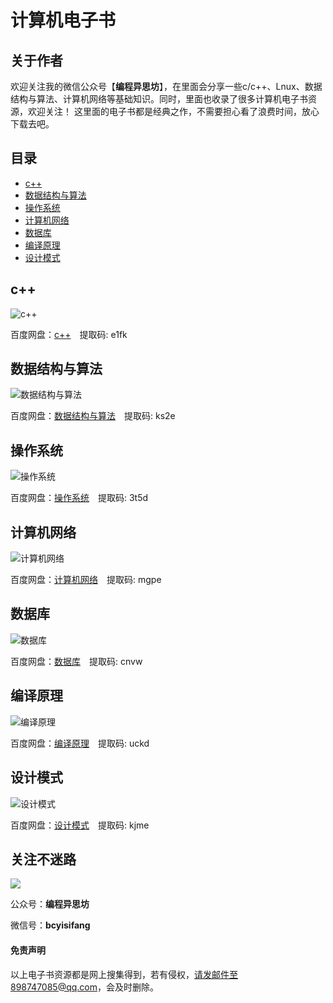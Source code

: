 # 计算机电子书

## 关于作者
欢迎关注我的微信公众号【**编程异思坊**】，在里面会分享一些c/c++、Lnux、数据结构与算法、计算机网络等基础知识。同时，里面也收录了很多计算机电子书资源，欢迎关注！
这里面的电子书都是经典之作，不需要担心看了浪费时间，放心下载去吧。


## 目录
* [c++](https://github.com/RicardoMLu01/MyResourceWithC-Cpp/blob/master/README.md#c)
* [数据结构与算法](https://github.com/RicardoMLu01/MyResourceWithC-Cpp/blob/master/README.md#%E6%95%B0%E6%8D%AE%E7%BB%93%E6%9E%84%E4%B8%8E%E7%AE%97%E6%B3%95)
* [操作系统](https://github.com/RicardoMLu01/MyResourceWithC-Cpp/blob/master/README.md#%E6%93%8D%E4%BD%9C%E7%B3%BB%E7%BB%9F)
* [计算机网络](https://github.com/RicardoMLu01/MyResourceWithC-Cpp/blob/master/README.md#%E8%AE%A1%E7%AE%97%E6%9C%BA%E7%BD%91%E7%BB%9C)
* [数据库](https://github.com/RicardoMLu01/MyResourceWithC-Cpp/blob/master/README.md#%E6%95%B0%E6%8D%AE%E5%BA%93)
* [编译原理](https://github.com/RicardoMLu01/MyResourceWithC-Cpp/blob/master/README.md#%E7%BC%96%E8%AF%91%E5%8E%9F%E7%90%86)
* [设计模式](https://github.com/RicardoMLu01/MyResourceWithC-Cpp/blob/master/README.md#%E8%AE%BE%E8%AE%A1%E6%A8%A1%E5%BC%8F)


## c++
![c++](https://mmbiz.qpic.cn/mmbiz_png/xgnSK85ibxltuzu6FbbM0ECm9ll0Lz0pQyMvyl5LGM7QWYWbIkib4uliavupD2thSrWyKJQRICAHFSLNa9EPp33nQ/0?wx_fmt=png)

百度网盘：[c++](https://pan.baidu.com/s/1LGbkkOKqDPx8AdclWyLlSg)　提取码: e1fk 


## 数据结构与算法
![数据结构与算法](https://mmbiz.qpic.cn/mmbiz_png/xgnSK85ibxls0G78UbRbFETBu98iaYXWiad3DoJLFicgTSnH3u1PUDia5wiaRiaiaFtJdaDBCce1R2hwK8ft7iaoBj0MiaOQ/0?wx_fmt=png)

百度网盘：[数据结构与算法](https://pan.baidu.com/s/1HcGEDcaoVEgAufkzfa55VQ)　提取码: ks2e


## 操作系统
![操作系统](https://mmbiz.qpic.cn/mmbiz_png/xgnSK85ibxls0G78UbRbFETBu98iaYXWiadOhY8fat8EJST1Hqj9y5BQzyIRmmT4BYgm7IOicvjewwHZWcCoib9UWMg/0?wx_fmt=png)

百度网盘：[操作系统](https://pan.baidu.com/s/1yzQ9qmy9eMkaApEo6uMouA)　提取码: 3t5d


## 计算机网络
![计算机网络](https://mmbiz.qpic.cn/mmbiz_png/xgnSK85ibxls0G78UbRbFETBu98iaYXWiadpoTSwRbZVHDzCCoA4Xgcc6y97YEnX3SJVPibxXmSmQIE26VuXVZqEEw/0?wx_fmt=png)

百度网盘：[计算机网络](https://pan.baidu.com/s/1DuzLOIscAFdA7wA0_6yGeA)　提取码: mgpe 


## 数据库
![数据库](https://mmbiz.qpic.cn/mmbiz_png/xgnSK85ibxls0G78UbRbFETBu98iaYXWiadibhprz1KQvOp0Gbw5ccxuWBU0oviaw5uncthv6J8lQK1ow8G1pFiauKUA/0?wx_fmt=png)

百度网盘：[数据库](https://pan.baidu.com/s/1leEVmxrbgpPqSjpPJN9jwg)　提取码: cnvw 


## 编译原理
![编译原理](https://mmbiz.qpic.cn/mmbiz_png/xgnSK85ibxls0G78UbRbFETBu98iaYXWiadicGqkuVFy7hNhB1Em0CzKOmC0CKTmibvkIAygEEtXYWXr0zneRxom1sQ/0?wx_fmt=png)

百度网盘：[编译原理](https://pan.baidu.com/s/1zCJy99DaEMPM0nVRUYEifQ)　提取码: uckd


## 设计模式
![设计模式](https://mmbiz.qpic.cn/mmbiz_png/xgnSK85ibxls0G78UbRbFETBu98iaYXWiadFd7EOqtqYzBDEwlaamSIr0RXIGMGvDZEIsnzt78HS7rhDVCzfgRLfA/0?wx_fmt=png)

百度网盘：[设计模式](https://pan.baidu.com/s/1YXre3zjQiZCgWl85fEuwWA)　提取码: kjme

## 关注不迷路
![](https://mmbiz.qpic.cn/mmbiz_png/xgnSK85ibxltBUqiamzwMKBzAGvbhYU0tCMqTk4BCaDamQQ4EibbtXxOBGg1ROQibic3D2l5gCXibQFtgDkXE3AWh8lw/0?wx_fmt=png)

公众号：**编程异思坊**

微信号：**bcyisifang**

#### 免责声明
以上电子书资源都是网上搜集得到，若有侵权，请发邮件至898747085@qq.com，会及时删除。

